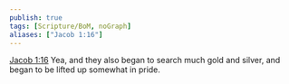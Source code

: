 ```yaml
---
publish: true
tags: [Scripture/BoM, noGraph]
aliases: ["Jacob 1:16"]
---
```

[Jacob 1:16](https://churchofjesuschrist.org/study/scriptures/bofm/jacob/1?lang=eng&id=p16#p16) Yea, and they also began to search much gold and silver, and began to be lifted up somewhat in pride.
